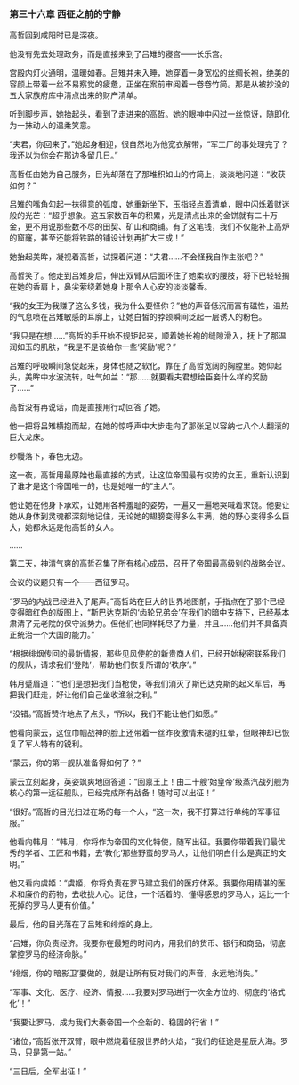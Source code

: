 ### **第三十六章 西征之前的宁静**

高哲回到咸阳时已是深夜。

他没有先去处理政务，而是直接来到了吕雉的寝宫——长乐宫。

宫殿内灯火通明，温暖如春。吕雉并未入睡，她穿着一身宽松的丝绸长袍，绝美的容颜上带着一丝不易察觉的疲惫，正坐在案前审阅着一卷卷竹简。那是从被抄没的五大家族府库中清点出来的财产清单。

听到脚步声，她抬起头，看到了走进来的高哲。她的眼神中闪过一丝惊讶，随即化为一抹动人的温柔笑意。

“夫君，你回来了。”她起身相迎，很自然地为他宽衣解带，“军工厂的事处理完了？我还以为你会在那边多留几日。”

高哲任由她为自己服务，目光却落在了那堆积如山的竹简上，淡淡地问道：“收获如何？”

吕雉的嘴角勾起一抹得意的弧度，她重新坐下，玉指轻点着清单，眼中闪烁着财迷般的光芒：“超乎想象。这五家数百年的积累，光是清点出来的金饼就有二十万金，更不用说那些数不尽的田契、矿山和商铺。有了这笔钱，我们不仅能补上高炉的窟窿，甚至还能将铁路的铺设计划再扩大三成！”

她抬起美眸，凝视着高哲，试探着问道：“夫君……不会怪我自作主张吧？”

高哲笑了。他走到吕雉身后，伸出双臂从后面环住了她柔软的腰肢，将下巴轻轻搁在她的香肩上，鼻尖萦绕着她身上那令人心安的淡淡馨香。

“我的女王为我赚了这么多钱，我为什么要怪你？”他的声音低沉而富有磁性，温热的气息喷在吕雉敏感的耳廓上，让她白皙的脖颈瞬间泛起一层诱人的粉色。

“我只是在想……”高哲的手开始不规矩起来，顺着她长袍的缝隙滑入，抚上了那温润如玉的肌肤，“我是不是该给你一些‘奖励’呢？”

吕雉的呼吸瞬间急促起来，身体也随之软化，靠在了高哲宽阔的胸膛里。她仰起头，美眸中水波流转，吐气如兰：“那……就要看夫君想给臣妾什么样的奖励了……”

高哲没有再说话，而是直接用行动回答了她。

他一把将吕雉横抱而起，在她的惊呼声中大步走向了那张足以容纳七八个人翻滚的巨大龙床。

纱幔落下，春色无边。

这一夜，高哲用最原始也最直接的方式，让这位帝国最有权势的女王，重新认识到了谁才是这个帝国唯一的，也是她唯一的“主人”。

他让她在他身下承欢，让她用各种羞耻的姿势，一遍又一遍地哭喊着求饶。他要让她从身体到灵魂都深刻地记住，无论她的翅膀变得多么丰满，她的野心变得多么巨大，她都永远是他高哲的女人。

……

第二天，神清气爽的高哲召集了所有核心成员，召开了帝国最高级别的战略会议。

会议的议题只有一个——西征罗马。

“罗马的内战已经进入了尾声。”高哲站在巨大的世界地图前，手指点在了那个已经变得暗红色的版图上，“斯巴达克斯的‘齿轮兄弟会’在我们的暗中支持下，已经基本肃清了元老院的保守派势力。但他们也同样耗尽了力量，并且……他们并不具备真正统治一个大国的能力。”

“根据绯烟传回的最新情报，那些见风使舵的新贵商人们，已经开始秘密联系我们的舰队，请求我们‘登陆’，帮助他们恢复所谓的‘秩序’。”

韩月蹙眉道：“他们是想把我们当枪使，等我们消灭了斯巴达克斯的起义军后，再把我们赶走，好让他们自己坐收渔翁之利。”

“没错。”高哲赞许地点了点头，“所以，我们不能让他们如愿。”

他看向蒙云，这位巾帼战神的脸上还带着一丝昨夜激情未褪的红晕，但眼神却已恢复了军人特有的锐利。

“蒙云，你的第一舰队准备得如何了？”

蒙云立刻起身，英姿飒爽地回答道：“回禀王上！由二十艘‘始皇帝’级蒸汽战列舰为核心的第一远征舰队，已经完成所有战备！随时可以出征！”

“很好。”高哲的目光扫过在场的每一个人，“这一次，我不打算进行单纯的军事征服。”

他看向韩月：“韩月，你将作为帝国的文化特使，随军出征。我要你带着我们最优秀的学者、工匠和书籍，去‘教化’那些野蛮的罗马人，让他们明白什么是真正的文明。”

他又看向虞姬：“虞姬，你将负责在罗马建立我们的医疗体系。我要你用精湛的医术和廉价的药物，去收拢人心。记住，一个活着的、懂得感恩的罗马人，远比一个死掉的罗马人更有价值。”

最后，他的目光落在了吕雉和绯烟的身上。

“吕雉，你负责经济。我要你在最短的时间内，用我们的货币、银行和商品，彻底掌控罗马的经济命脉。”

“绯烟，你的‘暗影卫’要做的，就是让所有反对我们的声音，永远地消失。”

“军事、文化、医疗、经济、情报……我要对罗马进行一次全方位的、彻底的‘格式化’！”

“我要让罗马，成为我们大秦帝国一个全新的、稳固的行省！”

“诸位，”高哲张开双臂，眼中燃烧着征服世界的火焰，“我们的征途是星辰大海。罗马，只是第一站。”

“三日后，全军出征！”